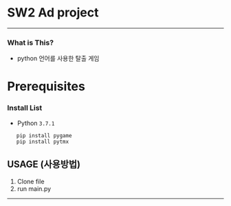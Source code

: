 # SW2 Ad project
------------------------
### What is This?

 - python 언어를 사용한 탈출 게임
# Prerequisites

### Install List

 - Python `3.7.1`

 ```
    pip install pygame
    pip install pytmx
 ```

## USAGE (사용방법)

 1. Clone file
 2. run main.py
------------------------
